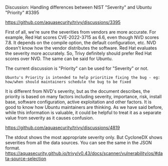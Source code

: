  Discussion: Handling differences between NIST "Severity" and Ubuntu "Priority" #3395 

 https://github.com/aquasecurity/trivy/discussions/3395 

 First of all, we're sure the severities from vendors are more accurate. For example, Red Hat scores CVE-2022-3715 as 6.6, even though NVD scores 7.8. It depends on the compile option, the default configuration, etc. NVD doesn't know how the vendor distributes the software. Red Hat evaluates the severity more accurately. So, Trivy definitely should prefer Red Hat scores over NVD. The same can be said for Ubuntu.

The current discussion is "Priority" can be used for "Severity" or not.

    Ubuntu's Priority is intended to help prioritize fixing the bug - eg: how/when should maintainers schedule the bug to be fixed

It is different from NVD's severity, but as the document describes, the priority is based on many factors including severity, importance, risk, install base, software configuration, active exploitation and other factors. It is good to know how Ubuntu maintainers are thinking.
As we have said before, while this information is valuable, it could be helpful to treat it as a separate value from severity as it causes confusion.

https://github.com/aquasecurity/trivy/discussions/4819 

The stdout shows the most appropriate severity only. But CycloneDX shows severities from all the data sources. You can see the same in the JSON format.
https://aquasecurity.github.io/trivy/v0.43/docs/scanner/vulnerability/os/#data-source-selection